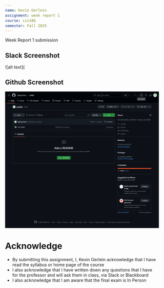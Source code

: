 ```yaml
---
name: Kevin Gerlein
assignment: week report 1
course: cis106
semester: Fall 2025
---
```

Week Report 1 submission

## Slack Screenshot
![alt text](<slack screenshot.PNG>

## Github Screenshot
![alt text](<thumbnail_Github screenshot.png>)

# Acknowledge
* By submitting this assignment, I, Kevin Gerlein acknowledge that I have read the syllabus or home page of the course
* I also acknowledge that I have written down any questions that I have for the professor and will ask them in class, via Slack or Blackboard
* I also acknowledge that I am aware that the final exam is In Person